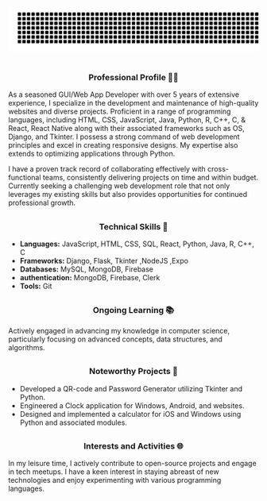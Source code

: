 ![gitartwork](gitartwork.svg)

# <h3 align="center"> Professional Profile 👨‍💻 </h3>

As a seasoned GUI/Web App Developer with over 5 years of extensive experience, I specialize in the development and maintenance of high-quality websites and diverse projects. Proficient in a range of programming languages, including HTML, CSS, JavaScript, Java, Python, R, C++, C, & React, React Native along with their associated frameworks such as OS, Django, and Tkinter. I possess a strong command of web development principles and excel in creating responsive designs. My expertise also extends to optimizing applications through Python.

I have a proven track record of collaborating effectively with cross-functional teams, consistently delivering projects on time and within budget. Currently seeking a challenging web development role that not only leverages my existing skills but also provides opportunities for continued professional growth.

## <h3 align="center"> Technical Skills 🚀 </h3>

- **Languages:** JavaScript, HTML, CSS, SQL, React, Python, Java, R, C++, C
- **Frameworks:** Django, Flask, Tkinter ,NodeJS ,Expo
- **Databases:** MySQL, MongoDB, Firebase
- **authentication:** MongoDB, Firebase, Clerk
- **Tools:** Git 

## <h3 align="center"> Ongoing Learning 📚 </h3>

Actively engaged in advancing my knowledge in computer science, particularly focusing on advanced concepts, data structures, and algorithms.

## <h3 align="center"> Noteworthy Projects 🌟 </h3>

- Developed a QR-code and Password Generator utilizing Tkinter and Python.
- Engineered a Clock application for Windows, Android, and websites.
- Designed and implemented a calculator for iOS and Windows using Python and associated modules.

## <h3 align="center"> Interests and Activities 🌐 </h3>

In my leisure time, I actively contribute to open-source projects and engage in tech meetups. I have a keen interest in staying abreast of new technologies and enjoy experimenting with various programming languages.
